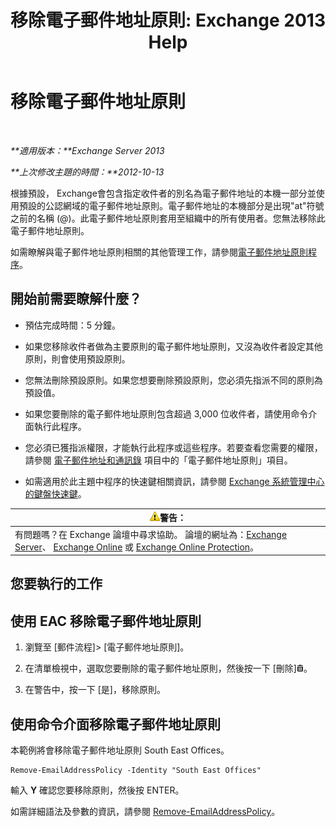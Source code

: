 ﻿---
title: '移除電子郵件地址原則: Exchange 2013 Help'
TOCTitle: 移除電子郵件地址原則
ms:assetid: f1d05223-7d41-406d-8fae-f4227be1c1c2
ms:mtpsurl: https://technet.microsoft.com/zh-tw/library/Bb125181(v=EXCHG.150)
ms:contentKeyID: 50474571
ms.date: 05/21/2018
mtps_version: v=EXCHG.150
ms.translationtype: MT
---

# 移除電子郵件地址原則

 

_**適用版本：**Exchange Server 2013_

_**上次修改主題的時間：**2012-10-13_

根據預設， Exchange會包含指定收件者的別名為電子郵件地址的本機一部分並使用預設的公認網域的電子郵件地址原則。電子郵件地址的本機部分是出現"at"符號之前的名稱 (@)。此電子郵件地址原則套用至組織中的所有使用者。您無法移除此電子郵件地址原則。

如需瞭解與電子郵件地址原則相關的其他管理工作，請參閱[電子郵件地址原則程序](email-address-policy-procedures-exchange-2013-help.md)。

## 開始前需要瞭解什麼？

  - 預估完成時間：5 分鐘。

  - 如果您移除收件者做為主要原則的電子郵件地址原則，又沒為收件者設定其他原則，則會使用預設原則。

  - 您無法刪除預設原則。如果您想要刪除預設原則，您必須先指派不同的原則為預設值。

  - 如果您要刪除的電子郵件地址原則包含超過 3,000 位收件者，請使用命令介面執行此程序。

  - 您必須已獲指派權限，才能執行此程序或這些程序。若要查看您需要的權限，請參閱 [電子郵件地址和通訊錄](email-addresses-and-address-books-exchange-2013-help.md) 項目中的「電子郵件地址原則」項目。

  - 如需適用於此主題中程序的快速鍵相關資訊，請參閱 [Exchange 系統管理中心的鍵盤快速鍵](keyboard-shortcuts-in-the-exchange-admin-center-exchange-online-protection-help.md)。

<table>
<thead>
<tr class="header">
<th><img src="images/Bb125224.warning(EXCHG.150).gif" title="警告" alt="警告" />警告：</th>
</tr>
</thead>
<tbody>
<tr class="odd">
<td>有問題嗎？在 Exchange 論壇中尋求協助。 論壇的網址為：<a href="https://go.microsoft.com/fwlink/p/?linkid=60612">Exchange Server</a>、 <a href="https://go.microsoft.com/fwlink/p/?linkid=267542">Exchange Online</a> 或 <a href="https://go.microsoft.com/fwlink/p/?linkid=285351">Exchange Online Protection</a>。</td>
</tr>
</tbody>
</table>


## 您要執行的工作

## 使用 EAC 移除電子郵件地址原則

1.  瀏覽至 \[郵件流程\]\> \[電子郵件地址原則\]。

2.  在清單檢視中，選取您要刪除的電子郵件地址原則，然後按一下 \[刪除\]![刪除圖示](images/JJ651670.14f639f6-61e8-4418-bbfb-0db14de9d2f5(EXCHG.150).gif "刪除圖示")。

3.  在警告中，按一下 \[是\]，移除原則。

## 使用命令介面移除電子郵件地址原則

本範例將會移除電子郵件地址原則 South East Offices。

    Remove-EmailAddressPolicy -Identity "South East Offices"

輸入 **Y** 確認您要移除原則，然後按 ENTER。

如需詳細語法及參數的資訊，請參閱 [Remove-EmailAddressPolicy](https://technet.microsoft.com/zh-tw/library/bb124504\(v=exchg.150\))。

